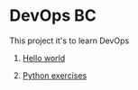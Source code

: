 # DevOps BC

This project it's to learn DevOps

1. [Hello world](hello-world.py)

2. [Python exercises](python)
